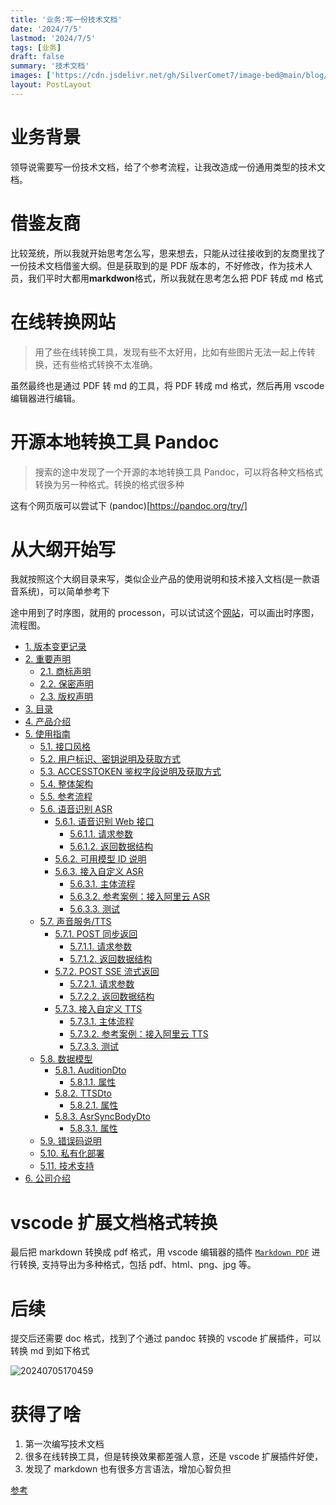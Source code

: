 ```yaml
---
title: '业务:写一份技术文档'
date: '2024/7/5'
lastmod: '2024/7/5'
tags: [业务]
draft: false
summary: '技术文档'
images: ['https://cdn.jsdelivr.net/gh/SilverComet7/image-bed@main/blog/20240604145505.png']
layout: PostLayout
---
```


# 业务背景

领导说需要写一份技术文档，给了个参考流程，让我改造成一份通用类型的技术文档。

# 借鉴友商

比较笼统，所以我就开始思考怎么写，思来想去，只能从过往接收到的友商里找了一份技术文档借鉴大纲。但是获取到的是 PDF 版本的，不好修改，作为技术人员，我们平时大都用**markdwon**格式，所以我就在思考怎么把 PDF 转成 md 格式

# 在线转换网站

> 用了些在线转换工具，发现有些不太好用，比如有些图片无法一起上传转换，还有些格式转换不太准确。

虽然最终也是通过 PDF 转 md 的工具，将 PDF 转成 md 格式，然后再用 vscode 编辑器进行编辑。

# 开源本地转换工具 Pandoc

> 搜索的途中发现了一个开源的本地转换工具 Pandoc，可以将各种文档格式转换为另一种格式。转换的格式很多种

这有个网页版可以尝试下 (pandoc)[https://pandoc.org/try/]

# 从大纲开始写

我就按照这个大纲目录来写，类似企业产品的使用说明和技术接入文档(是一款语音系统)，可以简单参考下

途中用到了时序图，就用的 processon，可以试试这个[网站](https://www.processon.com/diagrams)，可以画出时序图，流程图。

- [1. 版本变更记录](#1-版本变更记录)
- [2. 重要声明](#2-重要声明)
  - [2.1. 商标声明](#21-商标声明)
  - [2.2. 保密声明](#22-保密声明)
  - [2.3. 版权声明](#23-版权声明)
- [3. 目录](#3-目录)
- [4. 产品介绍](#4-产品介绍)
- [5. 使用指南](#5-使用指南)
  - [5.1. 接口风格](#51-接口风格)
  - [5.2. 用户标识、密钥说明及获取方式](#52-用户标识密钥说明及获取方式)
  - [5.3. ACCESSTOKEN 鉴权字段说明及获取方式](#53-accesstoken-鉴权字段说明及获取方式)
  - [5.4. 整体架构](#54-整体架构)
  - [5.5. 参考流程](#55-参考流程)
  - [5.6. 语音识别 ASR](#56-语音识别-asr)
    - [5.6.1. 语音识别 Web 接口](#561-语音识别-web-接口)
      - [5.6.1.1. 请求参数](#5611-请求参数)
      - [5.6.1.2. 返回数据结构](#5612-返回数据结构)
    - [5.6.2. 可用模型 ID 说明](#562-可用模型-id-说明)
    - [5.6.3. 接入自定义 ASR](#563-接入自定义-asr)
      - [5.6.3.1. 主体流程](#5631-主体流程)
      - [5.6.3.2. 参考案例：接入阿里云 ASR](#5632-参考案例接入阿里云-asr)
      - [5.6.3.3. 测试](#5633-测试)
  - [5.7. 声音服务/TTS](#57-声音服务tts)
    - [5.7.1. POST 同步返回](#571-post-同步返回)
      - [5.7.1.1. 请求参数](#5711-请求参数)
      - [5.7.1.2. 返回数据结构](#5712-返回数据结构)
    - [5.7.2. POST SSE 流式返回](#572-post-sse-流式返回)
      - [5.7.2.1. 请求参数](#5721-请求参数)
      - [5.7.2.2. 返回数据结构](#5722-返回数据结构)
    - [5.7.3. 接入自定义 TTS](#573-接入自定义-tts)
      - [5.7.3.1. 主体流程](#5731-主体流程)
      - [5.7.3.2. 参考案例：接入阿里云 TTS](#5732-参考案例接入阿里云-tts)
      - [5.7.3.3. 测试](#5733-测试)
  - [5.8. 数据模型](#58-数据模型)
    - [5.8.1. AuditionDto](#581-auditiondto)
      - [5.8.1.1. 属性](#5811-属性)
    - [5.8.2. TTSDto](#582-ttsdto)
      - [5.8.2.1. 属性](#5821-属性)
    - [5.8.3. AsrSyncBodyDto](#583-asrsyncbodydto)
      - [5.8.3.1. 属性](#5831-属性)
  - [5.9. 错误码说明](#59-错误码说明)
  - [5.10. 私有化部署](#510-私有化部署)
  - [5.11. 技术支持](#511-技术支持)
- [6. 公司介绍](#6-公司介绍)

# vscode 扩展文档格式转换

最后把 markdown 转换成 pdf 格式，用 vscode 编辑器的插件 [`Markdown PDF`](https://marketplace.visualstudio.com/items?itemName=yzane.markdown-pdf) 进行转换, 支持导出为多种格式，包括 pdf、html、png、jpg 等。

# 后续

提交后还需要 doc 格式，找到了个通过 pandoc 转换的 vscode 扩展插件，可以转换 md 到如下格式

![20240705170459](https://cdn.jsdelivr.net/gh/SilverComet7/image-bed@main/blog/20240705170459.png)

# 获得了啥

1. 第一次编写技术文档
2. 很多在线转换工具，但是转换效果都差强人意，还是 vscode 扩展插件好使，
3. 发现了 markdown 也有很多方言语法，增加心智负担

[参考](https://kimtanyo.github.io/post/markdown-yu-fa-da-quan/#1)

